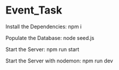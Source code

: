 # Event_Task

Install the Dependencies: 
npm i

Populate the Database: 
node seed.js


Start the Server:
npm run start


Start the Server with nodemon: 
npm run dev